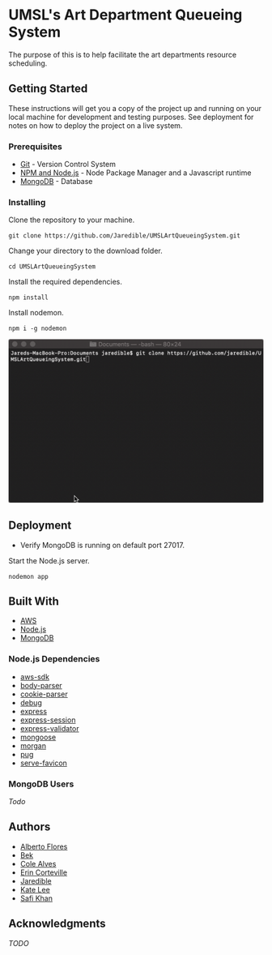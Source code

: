 # UMSL's Art Department Queueing System

The purpose of this is to help facilitate the art departments resource scheduling.

## Getting Started

These instructions will get you a copy of the project up and running on your local machine for development and testing purposes. See deployment for notes on how to deploy the project on a live system.

### Prerequisites

* [Git](https://git-scm.com) - Version Control System
* [NPM and Node.js](https://www.npmjs.com/get-npm) - Node Package Manager and a Javascript runtime
* [MongoDB](https://www.mongodb.com/download-center/community) - Database

### Installing

Clone the repository to your machine.

```
git clone https://github.com/Jaredible/UMSLArtQueueingSystem.git
```

Change your directory to the download folder.

```
cd UMSLArtQueueingSystem
```

Install the required dependencies.

```
npm install
```

Install nodemon.

```
npm i -g nodemon
```

![Install](readme/images/install.gif)

## Deployment

* Verify MongoDB is running on default port 27017.

Start the Node.js server.

```
nodemon app
```

## Built With

* [AWS](https://aws.amazon.com)
* [Node.js](https://nodejs.org)
* [MongoDB](https://www.mongodb.com)

### Node.js Dependencies

* [aws-sdk](https://aws.amazon.com/sdk-for-node-js/)
* [body-parser](https://www.npmjs.com/package/body-parser)
* [cookie-parser](https://www.npmjs.com/package/cookie-parser)
* [debug](https://www.npmjs.com/package/debug)
* [express](https://www.npmjs.com/package/express)
* [express-session](https://www.npmjs.com/package/express-session)
* [express-validator](https://www.npmjs.com/package/express-validator)
* [mongoose](https://www.npmjs.com/package/mongoose)
* [morgan](https://www.npmjs.com/package/morgan)
* [pug](https://pugjs.org/api/getting-started.html)
* [serve-favicon](https://www.npmjs.com/package/serve-favicon)

### MongoDB Users
*Todo*

## Authors
* [Alberto Flores](https://github.com/afty2)
* [Bek]()
* [Cole Alves](https://github.com/ColeAlves)
* [Erin Corteville]()
* [Jaredible](https://github.com/Jaredible)
* [Kate Lee]()
* [Safi Khan]()

## Acknowledgments
*TODO*
